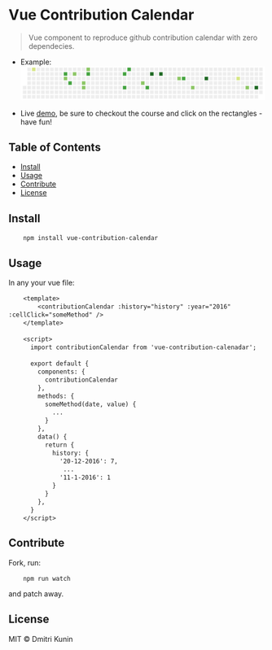 # Vue Contribution Calendar

> Vue component to reproduce github contribution calendar with zero dependecies.

- Example: 
![Example](https://raw.githubusercontent.com/DKunin/vue-contribution-calenadar/master/example/example.png)

- Live [demo](https://dkunin.github.io/vue-contribution-calendar), be sure to checkout the course and click on the rectangles - have fun!

## Table of Contents

- [Install](#install)
- [Usage](#usage)
- [Contribute](#contribute)
- [License](#license)

## Install

```console
    npm install vue-contribution-calendar
```

## Usage

In any your vue file:

```vue
    <template>
        <contributionCalendar :history="history" :year="2016" :cellClick="someMethod" />
    </template>

    <script>
      import contributionCalendar from 'vue-contribution-calenadar';

      export default {
        components: {
          contributionCalendar
        },
        methods: {
          someMethod(date, value) {
            ...
          }
        },
        data() {
          return {
            history: {
              '20-12-2016': 7,
               ...
              '11-1-2016': 1 
            }
          }
        },
      }
    </script>
```

## Contribute

Fork, run:

```console
    npm run watch
```
and patch away.

## License

MIT © Dmitri Kunin
